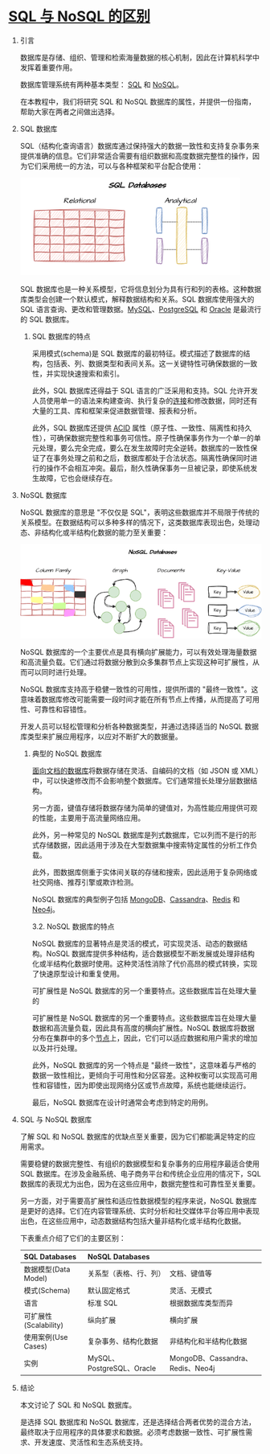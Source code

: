 # [SQL 与 NoSQL 的区别](https://www.baeldung.com/cs/sql-vs-nosql)

1. 引言

    数据库是存储、组织、管理和检索海量数据的核心机制，因此在计算机科学中发挥着重要作用。

    数据库管理系统有两种基本类型： [SQL](https://www.baeldung.com/sql-joins) 和 [NoSQL](https://www.baeldung.com/spring-boot-nosql-database)。

    在本教程中，我们将研究 SQL 和 NoSQL 数据库的属性，并提供一份指南，帮助大家在两者之间做出选择。

2. SQL 数据库

    SQL（结构化查询语言）数据库通过保持强大的数据一致性和支持复杂事务来提供准确的信息。它们非常适合需要有组织数据和高度数据完整性的操作，因为它们采用统一的方法，可以与各种框架和平台配合使用：

    ![SQL 数据库](pic/SQL.webp)

    SQL 数据库也是一种关系模型，它将信息划分为具有行和列的表格。这种数据库类型会创建一个默认模式，解释数据结构和关系。SQL 数据库使用强大的 SQL 语言查询、更改和管理数据。[MySQL](https://www.baeldung.com/java-connect-mysql)、[PostgreSQL](https://www.baeldung.com/spring-boot-postgresql-docker) 和 [Oracle](https://www.baeldung.com/spring-oracle-connection-pooling) 是最流行的 SQL 数据库。

    1. SQL 数据库的特点

        采用模式(schema)是 SQL 数据库的最初特征。模式描述了数据库的结构，包括表、列、数据类型和表间关系。这一关键特性可确保数据的一致性，并实现快速搜索和索引。

        此外，SQL 数据库还得益于 SQL 语言的广泛采用和支持。SQL 允许开发人员使用单一的语法来构建查询、执行复杂的[连接](https://www.baeldung.com/sql-joins)和修改数据，同时还有大量的工具、库和框架来促进数据管理、报表和分析。

        此外，SQL 数据库还提供 [ACID](https://www.baeldung.com/cs/transactions-intro) 属性（原子性、一致性、隔离性和持久性），可确保数据完整性和事务可信性。原子性确保事务作为一个单一的单元处理，要么完全完成，要么在发生故障时完全逆转。数据库的一致性保证了在事务处理之前和之后，数据库都处于合法状态。隔离性确保同时进行的操作不会相互冲突。最后，耐久性确保事务一旦被记录，即使系统发生故障，它也会继续存在。

3. NoSQL 数据库

    NoSQL 数据库的意思是 "不仅仅是 SQL"，表明这些数据库并不局限于传统的关系模型。在数据结构可以多种多样的情况下，这类数据库表现出色，处理动态、非结构化或半结构化数据的能力至关重要：

    ![NoSQL 数据库](pic/NoSQL.webp)

    NoSQL 数据库的一个主要优点是具有横向扩展能力，可以有效处理海量数据和高流量负载。它们通过将数据分散到众多集群节点上实现这种可扩展性，从而可以同时进行处理。

    NoSQL 数据库支持高于稳健一致性的可用性，提供所谓的 "最终一致性"。这意味着数据库修改可能需要一段时间才能在所有节点上传播，从而提高了可用性、可靠性和容错性。

    开发人员可以轻松管理和分析各种数据类型，并通过选择适当的 NoSQL 数据库类型来扩展应用程序，以应对不断扩大的数据量。

    1. 典型的 NoSQL 数据库

        [面向文档的数据库](https://www.baeldung.com/java-orientdb)将数据存储在灵活、自编码的文档（如 JSON 或 XML）中，可以快速修改而不会影响整个数据库。它们通常擅长处理分层数据结构。

        另一方面，键值存储将数据存储为简单的键值对，为高性能应用提供可观的性能，主要用于高流量网络应用。

        此外，另一种常见的 NoSQL 数据库是列式数据库，它以列而不是行的形式存储数据，因此适用于涉及在大型数据集中搜索特定属性的分析工作负载。

        此外，图数据库侧重于实体间关联的存储和搜索，因此适用于复杂网络或社交网络、推荐引擎或欺诈检测。

        NoSQL 数据库的典型例子包括 [MongoDB](https://www.baeldung.com/spring-data-mongodb-tutorial)、[Cassandra](https://www.baeldung.com/cassandra-with-java)、[Redis](https://www.baeldung.com/spring-data-redis-tutorial) 和 [Neo4j](https://www.baeldung.com/spring-data-neo4j-intro)。

        3.2. NoSQL 数据库的特点

        NoSQL 数据库的显著特点是灵活的模式，可实现灵活、动态的数据结构。NoSQL 数据库提供多种结构，适合数据模型不断发展或处理非结构化或半结构化数据时使用。这种灵活性消除了代价高昂的模式转换，实现了快速原型设计和重复使用。

        可扩展性是 NoSQL 数据库的另一个重要特点。这些数据库旨在处理大量的

        可扩展性是 NoSQL 数据库的另一个重要特点。这些数据库旨在处理大量数据和高流量负载，因此具有高度的横向扩展性。NoSQL 数据库将数据分布在集群中的多个[节点](https://www.baeldung.com/cs/computer-clusters-types)上，因此，它们可以适应数据和用户需求的增加以及并行处理。

        此外，NoSQL 数据库的另一个特点是 "最终一致性"，这意味着与严格的数据一致性相比，更倾向于可用性和分区容差。这种权衡可以实现高可用性和容错性，因为即使出现网络分区或节点故障，系统也能继续运行。

        最后，NoSQL 数据库在设计时通常会考虑到特定的用例。

4. SQL 与 NoSQL 数据库

    了解 SQL 和 NoSQL 数据库的优缺点至关重要，因为它们都能满足特定的应用需求。

    需要稳健的数据完整性、有组织的数据模型和复杂事务的应用程序最适合使用 SQL 数据库。在涉及金融系统、电子商务平台和传统企业应用的情况下，SQL 数据库的表现尤为出色，因为在这些应用中，数据完整性和可靠性至关重要。

    另一方面，对于需要高扩展性和适应性数据模型的程序来说，NoSQL 数据库是更好的选择。它们在内容管理系统、实时分析和社交媒体平台等应用中表现出色，在这些应用中，动态数据结构包括大量非结构化或半结构化数据。

    下表重点介绍了它们的主要区别：

    | SQL Databases     | NoSQL Databases         |                               |
    |-------------------|-------------------------|-------------------------------|
    | 数据模型(Data Model)  | 关系型（表格、行、列）             | 文档、键值等                        |
    | 模式(Schema)        | 默认固定格式                  | 灵活、无模式                        |
    | 语言                | 标准 SQL                  | 根据数据库类型而异                     |
    | 可扩展性(Scalability) | 纵向扩展                    | 横向扩展                          |
    | 使用案例(Use Cases)   | 复杂事务、结构化数据              | 非结构化和半结构化数据                   |
    | 实例                | MySQL、PostgreSQL、Oracle | MongoDB、Cassandra、Redis、Neo4j |

5. 结论

    本文讨论了 SQL 和 NoSQL 数据库。

    是选择 SQL 数据库和 NoSQL 数据库，还是选择结合两者优势的混合方法，最终取决于应用程序的具体要求和数据。必须考虑数据一致性、可扩展性需求、开发速度、灵活性和生态系统支持。
